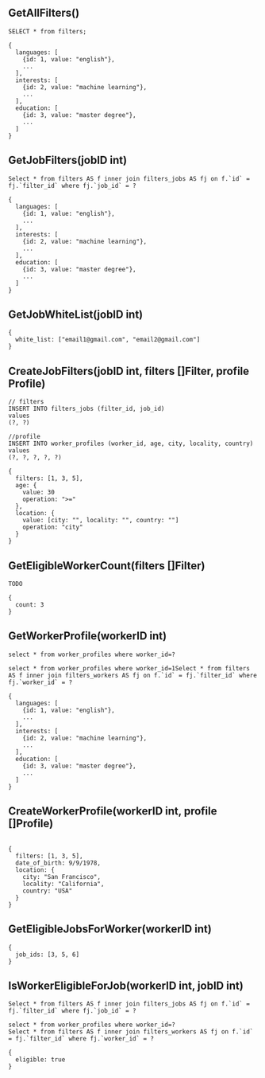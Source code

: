 ## GetAllFilters()
```
SELECT * from filters;
```

```
{
  languages: [
    {id: 1, value: "english"},
    ...
  ],
  interests: [
    {id: 2, value: "machine learning"},
    ...
  ],
  education: [
    {id: 3, value: "master degree"},
    ...
  ]
}
```

## GetJobFilters(jobID int)

```
Select * from filters AS f inner join filters_jobs AS fj on f.`id` = fj.`filter_id` where fj.`job_id` = ?
```

```
{
  languages: [
    {id: 1, value: "english"},
    ...
  ],
  interests: [
    {id: 2, value: "machine learning"},
    ...
  ],
  education: [
    {id: 3, value: "master degree"},
    ...
  ]
}
```

## GetJobWhiteList(jobID int)

```
{
  white_list: ["email1@gmail.com", "email2@gmail.com"]
}
```

## CreateJobFilters(jobID int, filters []Filter, profile Profile)

```
// filters
INSERT INTO filters_jobs (filter_id, job_id)
values
(?, ?)

//profile
INSERT INTO worker_profiles (worker_id, age, city, locality, country)
values
(?, ?, ?, ?, ?)
```


```
{
  filters: [1, 3, 5],
  age: {  
    value: 30
    operation: ">="
  },
  location: {
    value: [city: "", locality: "", country: ""]
    operation: "city"
  }
}
```

## GetEligibleWorkerCount(filters []Filter)

```
TODO
```

```
{
  count: 3
}
```

## GetWorkerProfile(workerID int)

```
select * from worker_profiles where worker_id=?

select * from worker_profiles where worker_id=1Select * from filters AS f inner join filters_workers AS fj on f.`id` = fj.`filter_id` where fj.`worker_id` = ?
```

```
{
  languages: [
    {id: 1, value: "english"},
    ...
  ],
  interests: [
    {id: 2, value: "machine learning"},
    ...
  ],
  education: [
    {id: 3, value: "master degree"},
    ...
  ]
}
```

## CreateWorkerProfile(workerID int, profile []Profile)

```

```

```
{
  filters: [1, 3, 5],
  date_of_birth: 9/9/1978,
  location: {
    city: "San Francisco",
    locality: "California",
    country: "USA"
  }
}
```

## GetEligibleJobsForWorker(workerID int)

```
{
  job_ids: [3, 5, 6]
}
```

## IsWorkerEligibleForJob(workerID int, jobID int)

```
Select * from filters AS f inner join filters_jobs AS fj on f.`id` = fj.`filter_id` where fj.`job_id` = ?

select * from worker_profiles where worker_id=?
Select * from filters AS f inner join filters_workers AS fj on f.`id` = fj.`filter_id` where fj.`worker_id` = ?

```

```
{
  eligible: true
}
```